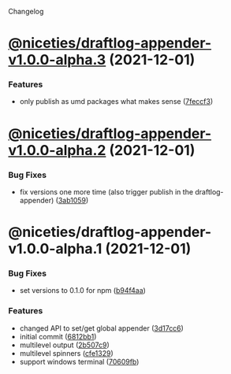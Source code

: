 Changelog

# [@niceties/draftlog-appender-v1.0.0-alpha.3](https://github.com/kshutkin/niceties/compare/@niceties/draftlog-appender-v1.0.0-alpha.2...@niceties/draftlog-appender-v1.0.0-alpha.3) (2021-12-01)


### Features

* only publish as umd packages what makes sense ([7feccf3](https://github.com/kshutkin/niceties/commit/7feccf359670205aa224b391482ec898ae2048ec))

# [@niceties/draftlog-appender-v1.0.0-alpha.2](https://github.com/kshutkin/niceties/compare/@niceties/draftlog-appender-v1.0.0-alpha.1...@niceties/draftlog-appender-v1.0.0-alpha.2) (2021-12-01)


### Bug Fixes

* fix versions one more time (also trigger publish in the draftlog-appender) ([3ab1059](https://github.com/kshutkin/niceties/commit/3ab10590096c55a721fe72d96499bee892d60c97))

# @niceties/draftlog-appender-v1.0.0-alpha.1 (2021-12-01)


### Bug Fixes

* set versions to 0.1.0 for npm ([b94f4aa](https://github.com/kshutkin/niceties/commit/b94f4aa230cc3ee720a67cae41539a023b18d41b))


### Features

* changed API to set/get global appender ([3d17cc6](https://github.com/kshutkin/niceties/commit/3d17cc68f1b1a2cec4688a0e1623dde27dc94736))
* initial commit ([6812bb1](https://github.com/kshutkin/niceties/commit/6812bb1d7f4f5d9f543c5784c9aeb3c070deed53))
* multilevel output ([2b507c9](https://github.com/kshutkin/niceties/commit/2b507c9c41902d353ea8551d8f335fbefcff70b9))
* multilevel spinners ([cfe1329](https://github.com/kshutkin/niceties/commit/cfe1329391a98ac0a3d9dfe83c055706ac0ac09a))
* support windows terminal ([70609fb](https://github.com/kshutkin/niceties/commit/70609fb51b4faebc5a7b6ab13ca323cba6635e0f))
